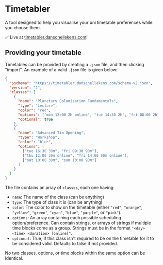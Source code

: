 # Timetabler

A tool designed to help you visualise your uni timetable preferences while you choose them.

✅ Live at [timetabler.danschellekens.com](https://timetabler.danschellekens.com)!

## Providing your timetable

Timetables can be provided by creating a `.json` file, and then clicking "import". An example of a valid `.json` file is given below:

```json
{
  "$schema": "https://timetabler.danschellekens.com/schema-v2.json",
  "version": "2",
  "classes": [
    {
      "name": "Planetary Colonisation Fundamentals",
      "type": "Lecture",
      "color": "red",
      "options": ["mon 13:00 2h online", "tue 14:30 2h", "fri 08:00 2h"],
      "optional": true
    },
    {
      "name": "Advanced Tin Opening",
      "type": "Workshop",
      "color": "blue",
      "options": [
        ["tue 16:30 30m", "fri 09:30 90m"],
        ["thu 12:00 30m online", "fri 14:00 90m online"],
        ["sat 10:00 30m", "sun 10:00 90m"]
      ]
    }
  ]
}
```

The file contains an array of `classes`, each one having:

- `name`: The name of the class (can be anything)
- `type`: The type of class it is (can be anything)
- `color`: The color to show on the timetable (either `"red"`, `"orange"`, `"yellow"`, `"green"`, `"cyan"`, `"blue"`, `"purple"`, or `"pink"`).
- `options`: An array containing each possible scheduling option/preference. Can contain strings, or arrays of strings if multiple time blocks come as a group. Strings must be in the format `"<day> <time> <duration> [online]"`.
- `optional`: True, if this class isn't required to be on the timetable for it to be considered valid. Defaults to false if not provided.

No two classes, options, or time blocks within the same option can be identical.
